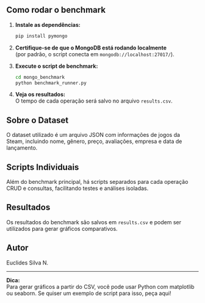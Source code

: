 
## Como rodar o benchmark

1. **Instale as dependências:**
   ```bash
   pip install pymongo
   ```

2. **Certifique-se de que o MongoDB está rodando localmente**  
   (por padrão, o script conecta em `mongodb://localhost:27017/`).

3. **Execute o script de benchmark:**
   ```bash
   cd mongo_benchmark
   python benchmark_runner.py
   ```

4. **Veja os resultados:**  
   O tempo de cada operação será salvo no arquivo `results.csv`.

## Sobre o Dataset

O dataset utilizado é um arquivo JSON com informações de jogos da Steam, incluindo nome, gênero, preço, avaliações, empresa e data de lançamento.

## Scripts Individuais

Além do benchmark principal, há scripts separados para cada operação CRUD e consultas, facilitando testes e análises isoladas.

## Resultados

Os resultados do benchmark são salvos em `results.csv` e podem ser utilizados para gerar gráficos comparativos.

## Autor

Euclides Silva N.

---

**Dica:**  
Para gerar gráficos a partir do CSV, você pode usar Python com matplotlib ou seaborn. Se quiser um exemplo de script para isso, peça aqui!
